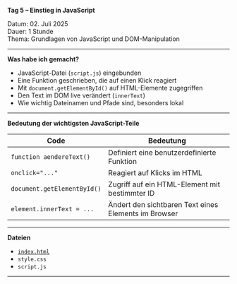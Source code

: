 **Tag 5 – Einstieg in JavaScript**

Datum: 02. Juli 2025  
Dauer: 1 Stunde  
Thema: Grundlagen von JavaScript und DOM-Manipulation

---

**Was habe ich gemacht?**

- JavaScript-Datei (`script.js`) eingebunden
- Eine Funktion geschrieben, die auf einen Klick reagiert
- Mit `document.getElementById()` auf HTML-Elemente zugegriffen
- Den Text im DOM live verändert (`innerText`)
- Wie wichtig Dateinamen und Pfade sind, besonders lokal

---

**Bedeutung der wichtigsten JavaScript-Teile**

| Code                          | Bedeutung                                                   |
|-------------------------------|--------------------------------------------------------------|
| `function aendereText()`      | Definiert eine benutzerdefinierte Funktion                   |
| `onclick="..."`               | Reagiert auf Klicks im HTML                                 |
| `document.getElementById()`   | Zugriff auf ein HTML-Element mit bestimmter ID              |
| `element.innerText = ...`     | Ändert den sichtbaren Text eines Elements im Browser        |

---

**Dateien**

- [`index.html`](https://sugu4.github.io/100-days-of-code/Day05)
- `style.css`
- `script.js`

---
